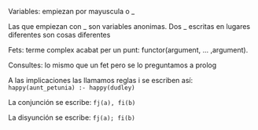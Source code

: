 Variables:  empiezan por mayuscula o _

Las que empiezan con _ son variables anonimas. Dos _ escritas en lugares diferentes son cosas diferentes

Fets: terme complex acabat per un punt: functor(argument, ... ,argument).

Consultes: lo mismo que un fet pero se lo preguntamos a prolog


A las implicaciones las llamamos reglas i se escriben así:
  `happy(aunt_petunia) :- happy(dudley)`

La conjunción se escribe:
  `fj(a), fi(b)`

La disyunción se escribe:
  `fj(a); fi(b)`
